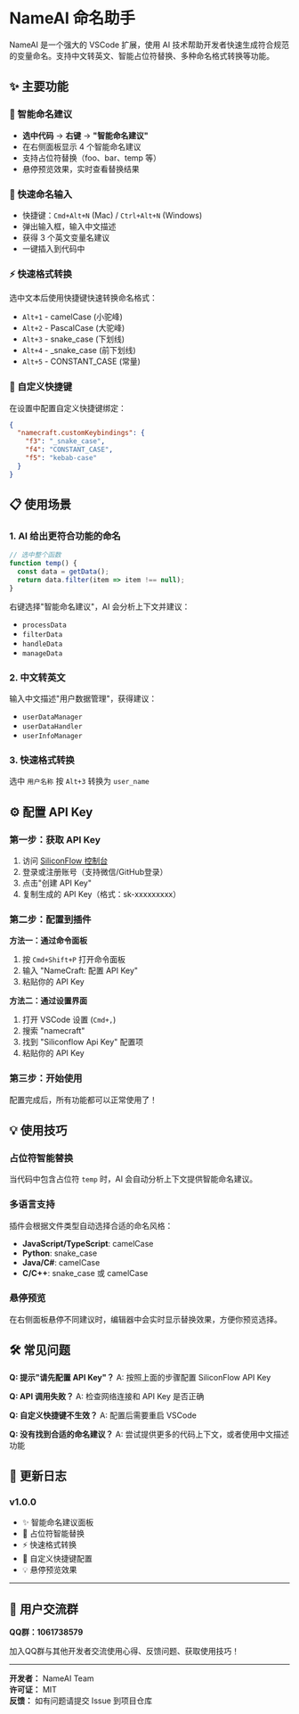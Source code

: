 # NameAI 命名助手

NameAI 是一个强大的 VSCode 扩展，使用 AI 技术帮助开发者快速生成符合规范的变量命名。支持中文转英文、智能占位符替换、多种命名格式转换等功能。

## ✨ 主要功能

### 🚀 智能命名建议
- **选中代码** → **右键** → **"智能命名建议"** 
- 在右侧面板显示 4 个智能命名建议
- 支持占位符替换（foo、bar、temp 等）
- 悬停预览效果，实时查看替换结果

### 🎯 快速命名输入
- 快捷键：`Cmd+Alt+N` (Mac) / `Ctrl+Alt+N` (Windows)
- 弹出输入框，输入中文描述
- 获得 3 个英文变量名建议
- 一键插入到代码中

### ⚡ 快速格式转换
选中文本后使用快捷键快速转换命名格式：
- `Alt+1` - camelCase (小驼峰)
- `Alt+2` - PascalCase (大驼峰) 
- `Alt+3` - snake_case (下划线)
- `Alt+4` - _snake_case (前下划线)
- `Alt+5` - CONSTANT_CASE (常量)

### 🔧 自定义快捷键
在设置中配置自定义快捷键绑定：
```json
{
  "namecraft.customKeybindings": {
    "f3": "_snake_case",
    "f4": "CONSTANT_CASE", 
    "f5": "kebab-case"
  }
}
```

## 📋 使用场景

### 1. AI 给出更符合功能的命名
```javascript
// 选中整个函数
function temp() {
  const data = getData();
  return data.filter(item => item !== null);
}
```
右键选择"智能命名建议"，AI 会分析上下文并建议：
- `processData` 
- `filterData`
- `handleData`
- `manageData`

### 2. 中文转英文
输入中文描述"用户数据管理"，获得建议：
- `userDataManager`
- `userDataHandler` 
- `userInfoManager`

### 3. 快速格式转换
选中 `用户名称` 按 `Alt+3` 转换为 `user_name`

## ⚙️ 配置 API Key

### 第一步：获取 API Key
1. 访问 [SiliconFlow 控制台](https://cloud.siliconflow.cn/me/account/ak)
2. 登录或注册账号（支持微信/GitHub登录）
3. 点击"创建 API Key"
4. 复制生成的 API Key（格式：sk-xxxxxxxxx）

### 第二步：配置到插件
**方法一：通过命令面板**
1. 按 `Cmd+Shift+P` 打开命令面板
2. 输入 "NameCraft: 配置 API Key"
3. 粘贴你的 API Key

**方法二：通过设置界面**
1. 打开 VSCode 设置 (`Cmd+,`)
2. 搜索 "namecraft"
3. 找到 "Siliconflow Api Key" 配置项
4. 粘贴你的 API Key

### 第三步：开始使用
配置完成后，所有功能都可以正常使用了！

## 💡 使用技巧

### 占位符智能替换
当代码中包含占位符 `temp` 时，AI 会自动分析上下文提供智能命名建议。

### 多语言支持
插件会根据文件类型自动选择合适的命名风格：
- **JavaScript/TypeScript**: camelCase
- **Python**: snake_case
- **Java/C#**: camelCase
- **C/C++**: snake_case 或 camelCase

### 悬停预览
在右侧面板悬停不同建议时，编辑器中会实时显示替换效果，方便你预览选择。

## 🛠️ 常见问题

**Q: 提示"请先配置 API Key"？**
A: 按照上面的步骤配置 SiliconFlow API Key

**Q: API 调用失败？**
A: 检查网络连接和 API Key 是否正确

**Q: 自定义快捷键不生效？**
A: 配置后需要重启 VSCode

**Q: 没有找到合适的命名建议？**
A: 尝试提供更多的代码上下文，或者使用中文描述功能

## 📝 更新日志

### v1.0.0
- ✨ 智能命名建议面板
- 🎯 占位符智能替换
- ⚡ 快速格式转换
- 🔧 自定义快捷键配置
- 💡 悬停预览效果

---

## 💬 用户交流群

**QQ群：1061738579**

加入QQ群与其他开发者交流使用心得、反馈问题、获取使用技巧！

---

**开发者：** NameAI Team  
**许可证：** MIT  
**反馈：** 如有问题请提交 Issue 到项目仓库
